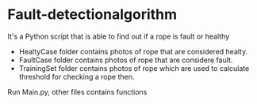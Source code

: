 # Fault-detectionalgorithm
It's a Python script that is able to find out if a rope is fault or healthy

- HealtyCase folder contains photos of rope that are considered healty. 
- FaultCase folder contains photos of rope that are considere fault.
- TrainingSet folder contains photos of rope which are used to calculate threshold for checking a rope then.

Run Main.py, other files contains functions
